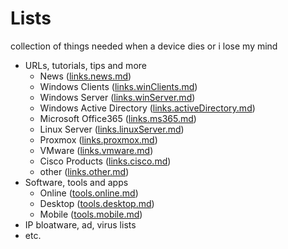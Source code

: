 # Lists 
collection of things needed when a device dies or i lose my mind

- URLs, tutorials, tips and more
  - News ([links.news.md](./links.news.md))
  - Windows Clients ([links.winClients.md](./links.winClients.md))
  - Windows Server ([links.winServer.md](./links.winServer.md))
  - Windows Active Directory ([links.activeDirectory.md](./links.activeDirectory.md))
  - Microsoft Office365 ([links.ms365.md](./links.ms365.md))
  - Linux Server ([links.linuxServer.md](./links.linuxServer.md))
  - Proxmox ([links.proxmox.md](./links.proxmox.md))
  - VMware ([links.vmware.md](./links.vmware.md))
  - Cisco Products ([links.cisco.md](./links.cisco.md))
  - other ([links.other.md](./links.other.md))
- Software, tools and apps
  - Online ([tools.online.md](./tools.online.md))
  - Desktop ([tools.desktop.md](./tools.desktop.md))
  - Mobile ([tools.mobile.md](./tools.mobile.md))
- IP bloatware, ad, virus lists
- etc.
